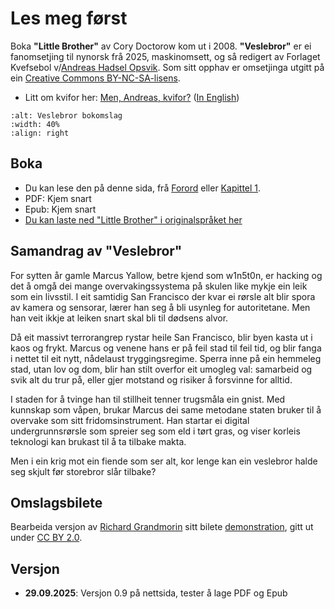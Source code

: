 # Les meg først

Boka **"Little Brother"** av Cory Doctorow kom ut i 2008. **"Veslebror"** er ei fanomsetjing til nynorsk frå 2025, maskinomsett, og så redigert av Forlaget Kvefsebol v/[Andreas Hadsel Opsvik](https://tutoteket.no/@tanketom). Som sitt opphav er omsetjinga utgitt på ein [Creative Commons BY-NC-SA-lisens](LICENSE.md).

* Litt om kvifor her: [Men, Andreas, kvifor?](/04-tillegg/01-Men-kvifor.md) ([In English](/04-tillegg/02-But-why.md))

```{image} ../images/veslebror-omslag-thumbnail.png
:alt: Veslebror bokomslag
:width: 40%
:align: right
```

## Boka

* Du kan lese den på denne sida, frå [Forord](/01-intro/02-intro.md) eller [Kapittel 1](/02-boka/01-Kapittel1.md).
* PDF: Kjem snart
* Epub: Kjem snart
* [Du kan laste ned "Little Brother" i originalspråket her](https://craphound.com/littlebrother/download/)

## Samandrag av "Veslebror"
For sytten år gamle Marcus Yallow, betre kjend som w1n5t0n, er hacking og det å omgå dei mange overvakingssystema på skulen like mykje ein leik som ein livsstil. I eit samtidig San Francisco der kvar ei rørsle alt blir spora av kamera og sensorar, lærer han seg å bli usynleg for autoritetane. Men han veit ikkje at leiken snart skal bli til dødsens alvor.

Då eit massivt terrorangrep rystar heile San Francisco, blir byen kasta ut i kaos og frykt. Marcus og venene hans er på feil stad til feil tid, og blir fanga i nettet til eit nytt, nådelaust tryggingsregime. Sperra inne på ein hemmeleg stad, utan lov og dom, blir han stilt overfor eit umogleg val: samarbeid og svik alt du trur på, eller gjer motstand og risiker å forsvinne for alltid.

I staden for å tvinge han til stillheit tenner trugsmåla ein gnist. Med kunnskap som våpen, brukar Marcus dei same metodane staten bruker til å overvake som sitt fridomsinstrument. Han startar ei digital undergrunnsrørsle som spreier seg som eld i tørt gras, og viser korleis teknologi kan brukast til å ta tilbake makta. 

Men i ein krig mot ein fiende som ser alt, kor lenge kan ein veslebror halde seg skjult før storebror slår tilbake?

## Omslagsbilete
Bearbeida versjon av [Richard Grandmorin](https://www.flickr.com/photos/r_grandmorin/) sitt bilete [demonstration](https://www.flickr.com/photos/r_grandmorin/11153529315), gitt ut under [CC BY 2.0](https://creativecommons.org/licenses/by/2.0/deed.en).

## Versjon

* **29.09.2025**: Versjon 0.9 på nettsida, tester å lage PDF og Epub